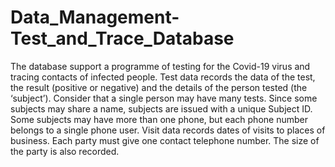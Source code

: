 # Data_Management-Test_and_Trace_Database
The database support a programme of testing for the Covid-19 virus and tracing  contacts of infected people. 
Test data records the data of the test, the result (positive or negative) and the details of the person tested (the ‘subject’). Consider that a single person may have many tests. Since some subjects may share a name, subjects are issued with a unique Subject ID. Some subjects may have more than one phone, but each phone number belongs to a single phone 
user.
Visit data records dates of visits to places of business. Each party must give one contact telephone number. The size of the party is also recorded.
